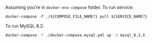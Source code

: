 Assuming you're in `docker-env-compose` folder.
To run service:
```
docker-compose -f ./${COMPOSE_FILE_NAME?} pull ${SERVICE_NAME?}
```

To run MySQL 8.2:
```bash
docker-compose -f ./docker-compose.mysql.yml up -d mysql_8.2.X
```
